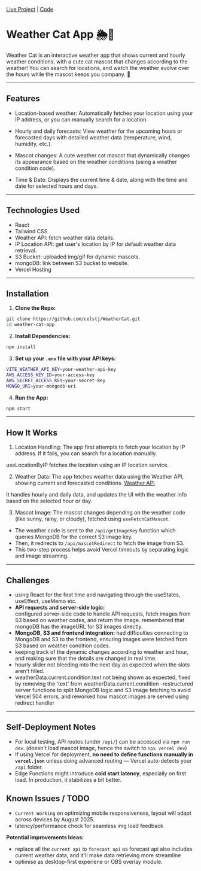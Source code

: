 [Live Project](https://weather-cat.vercel.app/) | [Code](https://github.com/celstj/WeatherCat)

# Weather Cat App 🌦️🐾 
Weather Cat is an interactive weather app that shows current and hourly weather conditions, with a cute cat mascot that changes according to the weather! You can search for locations, and watch the weather evolve over the hours while the mascot keeps you company. 🌈

---

## Features
- Location-based weather: Automatically fetches your location using your IP address, or you can manually search for a location.

- Hourly and daily forecasts: View weather for the upcoming hours or forecasted days with detailed weather data (temperature, wind, humidity, etc.).

- Mascot changes: A cute weather cat mascot that dynamically changes its appearance based on the weather conditions (using a weather condition code).

- Time & Date: Displays the current time & date, along with the time and date for selected hours and days.

---

## Technologies Used
- React
- Tailwind CSS
- Weather API: fetch weather data details.
- IP Location API: get user's location by IP for default weather data retrieval.
- S3 Bucket: uploaded img/gif for dynamic mascots.
- mongoDB: link between S3 bucket to website.
- Vercel Hosting

---

## Installation
1. **Clone the Repo:**
```bash 
git clone https://github.com/celstj/WeatherCat.git 
cd weather-cat-app
```

2. **Install Dependencies:**
```bash
npm install
```

3. **Set up your `.env` file with your API keys:**
```bash
VITE_WEATHER_API_KEY=your-weather-api-key
AWS_ACCESS_KEY_ID=your-access-key
AWS_SECRET_ACCESS_KEY=your-secret-key
MONGO_URI=your-mongodb-uri

```

4. **Run the App:**
```bash
npm start
```

---

## How It Works
1. Location Handling:
The app first attempts to fetch your location by IP address. If it fails, you can search for a location manually.

useLocationByIP fetches the location using an IP location service.

2. Weather Data:
The app fetches weather data using the Weather API, showing current and forecasted conditions.
[Weather API](https://www.weatherapi.com/)

It handles hourly and daily data, and updates the UI with the weather info based on the selected hour or day.

3. Mascot Image:
The mascot changes depending on the weather code (like sunny, rainy, or cloudy), fetched using `useFetchCatMascot`.

- The weather code is sent to the `/api/getImageKey` function which queries MongoDB for the correct S3 image key.
- Then, it redirects to `/api/mascotRedirect` to fetch the image from S3.
- This two-step process helps avoid Vercel timeouts by separating logic and image streaming.


---

## Challenges
- using React for the first time and navigating through the useStates, useEffect, useMemo etc.
- **API requests and server-side logic:**  
    configured server-side code to handle API requests, fetch images from S3 based on weather codes, and return the image.
    remembered that mongoDB has the imageURL for S3 images directly.
- **MongoDB, S3 and frontend integration:**
    had difficulties connecting to MongoDB and S3 to the frontend, ensuring images were fetched from S3 based on weather condition codes.
- keeping track of the dynamic changes according to weather and hour, and making sure that the details are changed in real time.
- hourly slider not bleeding into the next day as expected when the slots aren't filled.
- weatherData.current.condition.text not being shown as expected, fixed by removing the 'text' from weatherData.current.condition
-restructured server functions to split MongoDB logic and S3 image fetching to avoid Vercel 504 errors, and reworked how mascot images are served using redirect handler

---

## Self-Deployment Notes

- For local testing, API routes (under `/api/`) can be accessed via `npm run dev`. (doesn't load mascot image, hence the switch to `npx vercel dev`)
- If using Vercel for deployment, **no need to define functions manually in `vercel.json`** unless doing advanced routing — Vercel auto-detects your `/api` folder.
- Edge Functions might introduce **cold start latency**, especially on first load. In production, it stabilizes a bit better.


## Known Issues / TODO
- `Current Working` on optimizing mobile responsiveness, layout will adapt across devices
    by August 2025.
- latency/performance check for seamless img load feedback

**Potential improvements Ideas:**
- replace all the `current api` to `forecast api` as forecast api also includes current weather data, and it'll make data retrieving more streamline
- optimise as desktop-first experiene or OBS overlay module.
